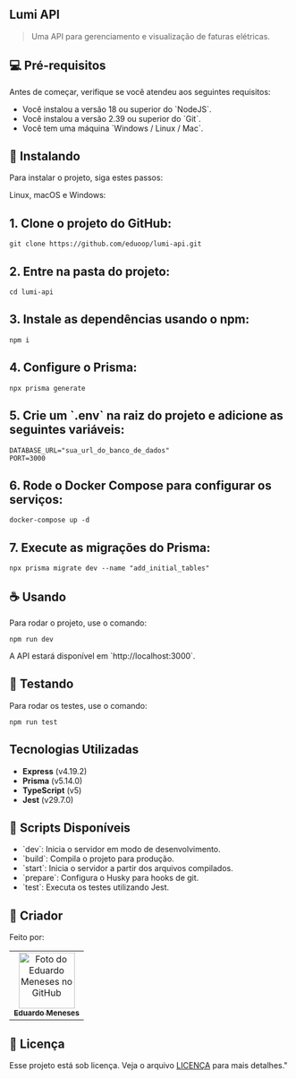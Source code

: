 ## Lumi API

> Uma API para gerenciamento e visualização de faturas elétricas.

## 💻 Pré-requisitos

Antes de começar, verifique se você atendeu aos seguintes requisitos:

- Você instalou a versão 18 ou superior do \`NodeJS\`.
- Você instalou a versão 2.39 ou superior do \`Git\`.
- Você tem uma máquina \`Windows / Linux / Mac\`.

## 🚀 Instalando

Para instalar o projeto, siga estes passos:

Linux, macOS e Windows:

## 1. Clone o projeto do GitHub:

```
git clone https://github.com/eduoop/lumi-api.git
```

## 2. Entre na pasta do projeto:

```
cd lumi-api
```

## 3. Instale as dependências usando o npm:

```
npm i
```

## 4. Configure o Prisma:

```
npx prisma generate
```

## 5. Crie um \`.env\` na raiz do projeto e adicione as seguintes variáveis:

```
DATABASE_URL="sua_url_do_banco_de_dados"
PORT=3000
```

## 6. Rode o Docker Compose para configurar os serviços:

```
docker-compose up -d
```

## 7. Execute as migrações do Prisma:

```
npx prisma migrate dev --name "add_initial_tables"
```

## ☕ Usando

Para rodar o projeto, use o comando:

```
npm run dev
```

A API estará disponível em \`http://localhost:3000\`.

## 🧪 Testando

Para rodar os testes, use o comando:

```
npm run test
```

## Tecnologias Utilizadas

- **Express** (v4.19.2)
- **Prisma** (v5.14.0)
- **TypeScript** (v5)
- **Jest** (v29.7.0)

## 📜 Scripts Disponíveis

- \`dev\`: Inicia o servidor em modo de desenvolvimento.
- \`build\`: Compila o projeto para produção.
- \`start\`: Inicia o servidor a partir dos arquivos compilados.
- \`prepare\`: Configura o Husky para hooks de git.
- \`test\`: Executa os testes utilizando Jest.

## 🤝 Criador

Feito por:

<table>
  <tr>
    <td align="center">
      <a href="#" title="defina o titulo do link">
        <img src="https://avatars.githubusercontent.com/u/85969484?s=400&u=b0e89e575a7cb91fc9f8a69e126a9d7587aa9478&v=4" width="100px;" alt="Foto do Eduardo Meneses no GitHub"/><br>
        <sub>
          <b>Eduardo Meneses</b>
        </sub>
      </a>
    </td>
  </tr>
</table>

## 📝 Licença

Esse projeto está sob licença. Veja o arquivo [LICENÇA](LICENSE.md) para mais detalhes."